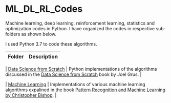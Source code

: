 # ML_DL_RL_Codes
Machine learning, deep learning, reinforcement learning, statistics and optimization codes in Python. I have organized the codes in respective sub-folders as shown below.

I used Python 3.7 to code these algorithms.  

 **Folder** | **Description** |
| ------------- | ------------- |

| [Data Science from Scratch](https://github.com/neerajkumarvaid/Data-Science-From-Scratch-Python) | Python implementations of the algorithms discussed in the [Data Science from Scratch](https://www.amazon.ca/Data-Science-Scratch-Principles-Python/dp/149190142X) book by Joel Grus.  |

| [Machine Learning](https://github.com/neerajkumarvaid/ML_DL_RL_Codes/tree/master/Machine_Learning) | Implementations of various machine learning algorithms expalined in the book [Pattern Recognition and Machine Learning by Christopher Bishop](https://www.microsoft.com/en-us/research/people/cmbishop/prml-book/).  |
